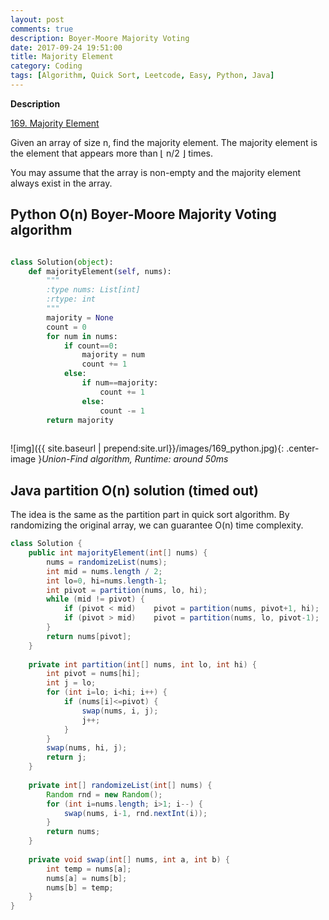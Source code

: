 ```yaml
---
layout: post
comments: true
description: Boyer-Moore Majority Voting
date: 2017-09-24 19:51:00
title: Majority Element
category: Coding
tags: [Algorithm, Quick Sort, Leetcode, Easy, Python, Java]
---
```


**Description**

[169. Majority Element](https://leetcode.com/problems/majority-element/description/)

Given an array of size n, find the majority element. The majority element is the element that appears more than ⌊ n/2 ⌋ times.

You may assume that the array is non-empty and the majority element always exist in the array.

## Python O(n) Boyer-Moore Majority Voting algorithm


```python

class Solution(object):
    def majorityElement(self, nums):
        """
        :type nums: List[int]
        :rtype: int
        """
        majority = None
        count = 0
        for num in nums:
            if count==0:
                majority = num
                count += 1
            else:
                if num==majority:
                    count += 1
                else:
                    count -= 1
        return majority
        

```
![img]({{ site.baseurl | prepend:site.url}}/images/169_python.jpg){: .center-image }*Union-Find algorithm, Runtime: around 50ms*


## Java partition O(n) solution (timed out)
The idea is the same as the partition part in quick sort algorithm.
By randomizing the original array, we can guarantee O(n) time complexity.


```java
class Solution {
    public int majorityElement(int[] nums) {
        nums = randomizeList(nums);
        int mid = nums.length / 2;
        int lo=0, hi=nums.length-1;
        int pivot = partition(nums, lo, hi);
        while (mid != pivot) {
            if (pivot < mid)    pivot = partition(nums, pivot+1, hi);
            if (pivot > mid)    pivot = partition(nums, lo, pivot-1);
        }
        return nums[pivot];
    }
    
    private int partition(int[] nums, int lo, int hi) {
        int pivot = nums[hi];
        int j = lo;
        for (int i=lo; i<hi; i++) {
            if (nums[i]<=pivot) {
                swap(nums, i, j);
                j++;
            } 
        }
        swap(nums, hi, j);
        return j;
    }
    
    private int[] randomizeList(int[] nums) {
        Random rnd = new Random();
        for (int i=nums.length; i>1; i--) {
            swap(nums, i-1, rnd.nextInt(i));
        }
        return nums;
    }
    
    private void swap(int[] nums, int a, int b) {
        int temp = nums[a];
        nums[a] = nums[b];
        nums[b] = temp;
    }
}
```



